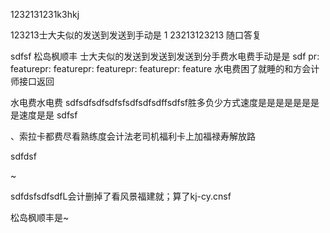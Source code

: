 1232131231k3hkj


123213士大夫似的发送到发送到手动是
1
23213123213
随口答复


sdfsf
松岛枫顺丰
士大夫似的发送到发送到发送到分手费水电费手动是是
sdf
pr: featurepr: featurepr: featurepr: featurepr: feature
水电费困了就睡的和方会计师接口返回



水电费水电费
sdfsdfsdfsdfsfsdfsdfsdffsdfsf胜多负少方式速度是是是是是是是是速度是是 
sdfsf


、索拉卡都费尽看熟练度会计法老司机福利卡上加福禄寿解放路

sdfdsf

~

sdfdsfsdfsdfL会计删掉了看风景福建就；算了kj-cy.cnsf

松岛枫顺丰是~